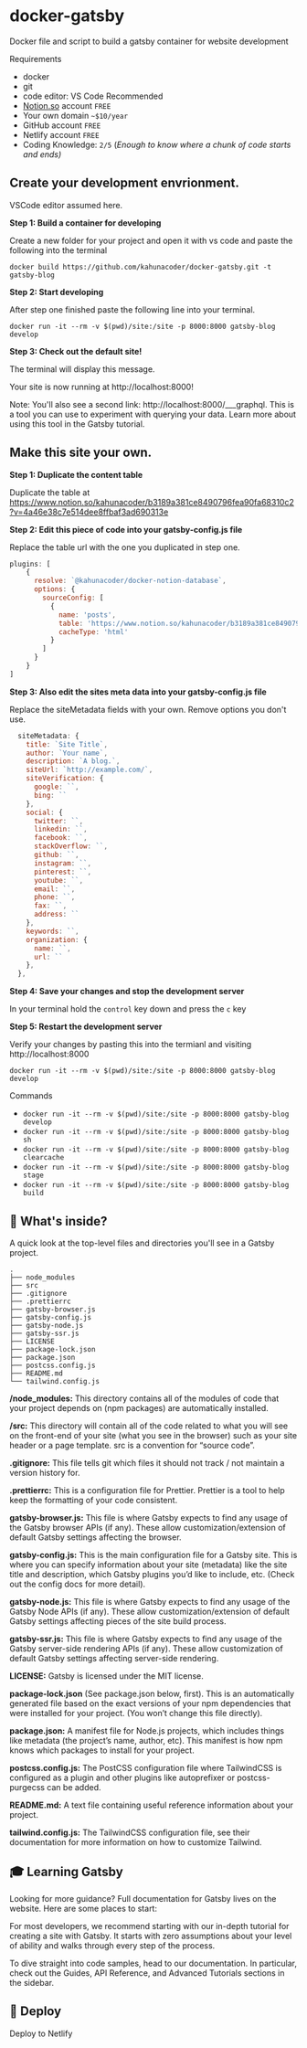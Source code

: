 # docker-gatsby

Docker file and script to build a gatsby container for website development

Requirements
* docker
* git
* code editor: VS Code Recommended
* [Notion.so](http://notion.so) account `FREE`
* Your own domain `~$10/year`
* GitHub account `FREE`
* Netlify account `FREE`
* Coding Knowledge: `2/5` 
(*Enough to know where a chunk of code starts and ends)*

## Create your development envrionment.

VSCode editor assumed here.

**Step 1: Build a container for developing**

Create a new folder for your project and open it with vs code and paste the following into the terminal

```docker build https://github.com/kahunacoder/docker-gatsby.git -t gatsby-blog```

**Step 2: Start developing**

After step one finished paste the following line into your terminal.

```docker run -it --rm -v $(pwd)/site:/site -p 8000:8000 gatsby-blog develop```

**Step 3: Check out the default site!**

The terminal will display this message.

Your site is now running at http://localhost:8000!

Note: You'll also see a second link: http://localhost:8000/___graphql. This is a tool you can use to experiment with querying your data. Learn more about using this tool in the Gatsby tutorial.

## Make this site your own.

**Step 1: Duplicate the content table**

Duplicate the table at https://www.notion.so/kahunacoder/b3189a381ce8490796fea90fa68310c2?v=4a46e38c7e514dee8ffbaf3ad690313e


**Step 2: Edit this piece of code into your gatsby-config.js file**

Replace the table url with the one you duplicated in step one.
```jsx
plugins: [
    {
      resolve: `@kahunacoder/docker-notion-database`,
      options: {
        sourceConfig: [
          {
            name: 'posts',
            table: 'https://www.notion.so/kahunacoder/b3189a381ce8490796fea90fa68310c2?v=4a46e38c7e514dee8ffbaf3ad690313e',
            cacheType: 'html'
          }
        ]
      }
    }
]
```

**Step 3: Also edit the sites meta data into your gatsby-config.js file**

Replace the siteMetadata fields with your own. Remove options you don't use.

```jsx
  siteMetadata: {
    title: `Site Title`,
    author: `Your name`,
    description: `A blog.`,
    siteUrl: `http://example.com/`,
    siteVerification: {
      google: ``,
      bing: ``
    },
    social: {
      twitter: ``,
      linkedin: ``,
      facebook: ``,
      stackOverflow: ``,
      github: ``,
      instagram: ``,
      pinterest: ``,
      youtube: ``,
      email: ``,
      phone: ``,
      fax: ``,
      address: ``
    },
    keywords: ``,
    organization: {
      name: ``,
      url: ``
    },
  },
```

**Step 4: Save your changes and stop the development server** 

In your terminal hold the ```control``` key down and press the ```c``` key

**Step 5: Restart the development server** 

 Verify your changes by pasting this into the termianl and visiting http://localhost:8000
 
```docker run -it --rm -v $(pwd)/site:/site -p 8000:8000 gatsby-blog develop```


Commands
* ```docker run -it --rm -v $(pwd)/site:/site -p 8000:8000 gatsby-blog develop```
* ```docker run -it --rm -v $(pwd)/site:/site -p 8000:8000 gatsby-blog sh```
* ```docker run -it --rm -v $(pwd)/site:/site -p 8000:8000 gatsby-blog clearcache```
* ```docker run -it --rm -v $(pwd)/site:/site -p 8000:8000 gatsby-blog stage```
* ```docker run -it --rm -v $(pwd)/site:/site -p 8000:8000 gatsby-blog build```


## 🧐 What's inside?
A quick look at the top-level files and directories you'll see in a Gatsby project.
```
.
├── node_modules
├── src
├── .gitignore
├── .prettierrc
├── gatsby-browser.js
├── gatsby-config.js
├── gatsby-node.js
├── gatsby-ssr.js
├── LICENSE
├── package-lock.json
├── package.json
├── postcss.config.js
├── README.md
└── tailwind.config.js
```

**/node_modules:** This directory contains all of the modules of code that your project depends on (npm packages) are automatically installed.

**/src:** This directory will contain all of the code related to what you will see on the front-end of your site (what you see in the browser) such as your site header or a page template. src is a convention for “source code”.

**.gitignore:** This file tells git which files it should not track / not maintain a version history for.

**.prettierrc:** This is a configuration file for Prettier. Prettier is a tool to help keep the formatting of your code consistent.

**gatsby-browser.js:** This file is where Gatsby expects to find any usage of the Gatsby browser APIs (if any). These allow customization/extension of default Gatsby settings affecting the browser.

**gatsby-config.js:** This is the main configuration file for a Gatsby site. This is where you can specify information about your site (metadata) like the site title and description, which Gatsby plugins you’d like to include, etc. (Check out the config docs for more detail).

**gatsby-node.js:** This file is where Gatsby expects to find any usage of the Gatsby Node APIs (if any). These allow customization/extension of default Gatsby settings affecting pieces of the site build process.

**gatsby-ssr.js:** This file is where Gatsby expects to find any usage of the Gatsby server-side rendering APIs (if any). These allow customization of default Gatsby settings affecting server-side rendering.

**LICENSE:** Gatsby is licensed under the MIT license.

**package-lock.json** (See package.json below, first). This is an automatically generated file based on the exact versions of your npm dependencies that were installed for your project. (You won’t change this file directly).

**package.json:** A manifest file for Node.js projects, which includes things like metadata (the project’s name, author, etc). This manifest is how npm knows which packages to install for your project.

**postcss.config.js:** The PostCSS configuration file where TailwindCSS is configured as a plugin and other plugins like autoprefixer or postcss-purgecss can be added.

**README.md:** A text file containing useful reference information about your project.

**tailwind.config.js:** The TailwindCSS configuration file, see their documentation for more information on how to customize Tailwind.

## 🎓 Learning Gatsby
Looking for more guidance? Full documentation for Gatsby lives on the website. Here are some places to start:

For most developers, we recommend starting with our in-depth tutorial for creating a site with Gatsby. It starts with zero assumptions about your level of ability and walks through every step of the process.

To dive straight into code samples, head to our documentation. In particular, check out the Guides, API Reference, and Advanced Tutorials sections in the sidebar.

## 💫 Deploy
Deploy to Netlify

